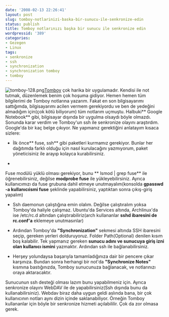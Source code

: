 ```yaml
---
date: '2008-02-13 22:26:41'
layout: post
slug: tomboy-notlarinizi-baska-bir-sunucu-ile-senkronize-edin
status: publish
title: Tomboy notlarınızı başka bir sunucu ile senkronize edin
wordpressid: '389'
categories:
- Gezegen
- Linux
tags:
- senkronize
- ssh
- synchronization
- synchronization tomboy
- tomboy
---
```


![tomboy-128.png](http://blog.arsln.org/image/tomboy-128.png)[Tomboy](http://www.gnome.org/projects/tomboy/) çok harika bir uygulamadır. Kendisi ile not  tutmak, düzenlemek benim çok hoşuma gidiyor. Hemen hemen tüm bilgilerimi de Tomboy notlarına yazarım. Fakat en son bilgisayarımı sattığımda,  bilgisayarımı acilen vermem gerekiyordu ve ben de yedeğini almadığım için(çok kötü biliyorum) tüm notlarım uçmuştu. Halbuki** Google Notebook** gibi, bilgisayar dışında bir uygulma olsaydı böyle olmazdı.  Sonunda karar verdim ve Tomboy'un ssh ile senkronize olayını araştırdım. Google'da bir kaç belge çıkıyor. Ne yapmanız gerektiğini anlatayım kısaca sizlere:




	
  * İlk önce** fuse, ssh** gibi paketleri kurmamız gerekiyor. Bunlar her dağıtımda farklı olduğu için nasıl kurulacağını yazmıyorum, paket yöneticisiniz ile arayıp kolayca kurabilirsiniz. 


	
  * 
Fuse modülü yüklü olması gerekiyor, bunu  ** lsmod | grep fuse** ile öğrenebilirsiniz, değilse **modprobe fuse** ile yükleyebilirsiniz. Ayrıca kullanıcımızı da fuse grubuna dahil etmeye unutmayalım(konsolda **gpasswd -a kullanıcıismi fuse** şeklinde yapabilirsiniz, yaptıktan sonra çıkış-giriş yapalım)



	
  * Ssh daemonun çalıştığına emin olalım. Değilse çalıştıralım yoksa Tomboy'da haliyle çalışmaz. Ubuntu'da Services altında, Archlinux'da ise  /etc/rc.d altından çalıştırabiliriz(arch kullananlar **sshd ibaresini de rc.conf'a** eklemeye unutmasınlar)



	
  * Ardından Tomboy'da **"Synchronization"** sekmesi altında SSH ibaresini seçip, gereken yerleri dolduruyoruz. Folder Path(Optional) denilen kısım boş kalabilir. Tek yapmanız gereken **sunucu adını ve sunucuya giriş izni olan kullanıcı ismini** yazmaktır. Ardından ssh ile bağlanabilirsiniz.

	


  * Herşey yolundaysa başarıyla tamamladığınıza dair bir pencere çıkar karşınıza. Bundan sonra herhangi bir not'da **"Synchronize Notes"** kısmına bastığınızda, Tomboy sunucunuza bağlanacak, ve notlarınızı oraya aktaracaktır. 




Sunucunun ssh desteği olması lazım bunu yapabilmeniz için. Ayrıca senkronize olayını WebDAV ile de yapabilirsiniz(Ssh dışında bunu da kullanabilirsiniz). Webdav biraz daha uygun geldi aslında bana, bir çok kullanıcının notları aynı dizin içinde saklanabiliyor. Örneğin Tomboy kullananlar için böyle bir senkronize hizmeti açılabililir. Çok da zor olmasa gerek. 



	

